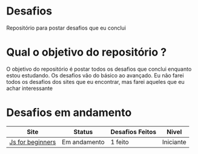 # Desafios
 Repositório para postar desafios que eu conclui

# Qual o objetivo do repositório ?
O objetivo do repositório é postar todos os desafios que conclui enquanto estou estudando. Os desafios vão do básico ao avançado.
Eu não farei todos os desafios dos sites que eu encontrar, mas farei aqueles que eu achar interessante

# Desafios em andamento
| Site  | Status | Desafios Feitos  | Nivel  |
|-------|-------------------------|------------------|--------|
| [Js for beginners](https://jsbeginners.com/javascript-projects-for-beginners/) | Em andamento  | 1 feito | Iniciante |
